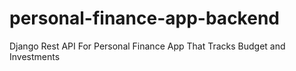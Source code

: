 # personal-finance-app-backend
Django Rest API For Personal Finance App That Tracks Budget and Investments
